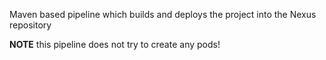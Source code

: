 Maven based pipeline which builds and deploys the project into the Nexus repository

**NOTE** this pipeline does not try to create any pods!
